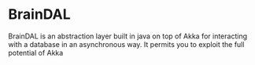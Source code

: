 BrainDAL
========

BrainDAL is an abstraction layer built in java on top of Akka for interacting with a database in an asynchronous way.
It permits you to exploit the full potential of Akka
